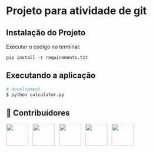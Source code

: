 # Projeto para atividade de git

## Instalação do Projeto

Executar o codigo no terminal:

```
pip install -r requirements.txt
```

## Executando a aplicação

```bash
# development
$ python calculator.py
```

## 🤝 Contribuídores

<a href="https://github.com/eduardogsouz"><img src="https://github.com/eduardogsouz.png" width="60" height="60"></a> &nbsp; <a href="https://github.com/GutiCrespo"><img src="https://github.com/GutiCrespo.png" width="60" height="60"></a> &nbsp; <a href="https://github.com/LeontinoMad"><img src="https://github.com/LeontinoMad.png" width="60" height="60"></a> &nbsp; <a href="https://github.com/Nataliab-16"><img src="https://github.com/Nataliab-16.png" width="60" height="60"></a> &nbsp; <a href="https://github.com/thiagonunesbatista"><img src="https://github.com/thiagonunesbatista.png" width="60" height="60"></a>&nbsp;

